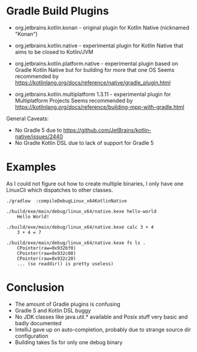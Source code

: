 Gradle Build Plugins
====================

* org.jetbrains.kotlin.konan - original plugin for Kotlin Native (nicknamed "Konan")

* org.jetbrains.kotlin.native - experimental plugin for Kotlin Native that aims to be closed to Kotlin/JVM

* org.jetbrains.kotlin.platform.native - experimental plugin based on Gradle Kotlin Native but for building for more that one OS
    Seems recommended by https://kotlinlang.org/docs/reference/native/gradle_plugin.html

* org.jetbrains.kotlin.multiplatform 1.3.11 - experimental plugin for Multiplatform Projects
    Seems recommended by https://kotlinlang.org/docs/reference/building-mpp-with-gradle.html 

General Caveats:
* No Gradle 5 due to https://github.com/JetBrains/kotlin-native/issues/2440
* No Gradle Kotlin DSL due to lack of support for Gradle 5

Examples
========

As I could not figure out how to create multiple binaries, I only have one LinuxCli which dispatches
to other classes.

    ./gradlew  :compileDebugLinux_x64KotlinNative

    ./build/exe/main/debug/linux_x64/native.kexe hello-world
        Hello World!

    ./build/exe/main/debug/linux_x64/native.kexe calc 3 + 4
        3 + 4 = 7
    
    ./build/exe/main/debug/linux_x64/native.kexe fs ls .
        CPointer(raw=0x932bf0)
        CPointer(raw=0x932c08)
        CPointer(raw=0x932c20)
        ... (so readdir() is pretty useless)
  
Conclusion
==========

* The amount of Gradle plugins is confusing
* Gradle 5 and Kotlin DSL buggy
* No JDK classes like java.util.* available and Posix stuff very basic and badly documented
* IntelliJ gave up on auto-completion, probably due to strange source dir configuration
* Building takes 5s for only one debug binary
